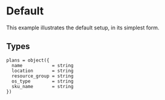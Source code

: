 # Default

This example illustrates the default setup, in its simplest form.

## Types

```hcl
plans = object({
  name           = string
  location       = string
  resource_group = string
  os_type        = string
  sku_name       = string
})
```